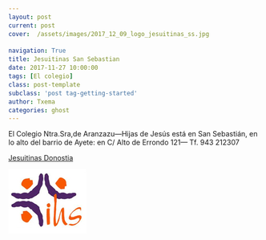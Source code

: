 ```yaml
---
layout: post
current: post
cover:  /assets/images/2017_12_09_logo_jesuitinas_ss.jpg

navigation: True
title: Jesuitinas San Sebastian
date: 2017-11-27 10:00:00
tags: [El colegio]
class: post-template
subclass: 'post tag-getting-started'
author: Txema
categories: ghost
---
```






El  Colegio Ntra.Sra,de Aranzazu—Hijas de Jesús  está en San Sebastián, en lo alto del barrio de Ayete:
en C/ Alto  de Errondo 121—  Tf.  943 212307




<p> <a href="http://www.jesuitinasdonostia.com/">Jesuitinas Donostia</a></p>
<p><a href="http://www.jesuitinasdonostia.com/"><img src="/assets/images/2017_11_logo_jesuitinas_ss.jpg" alt="marketplace"></a></p>





